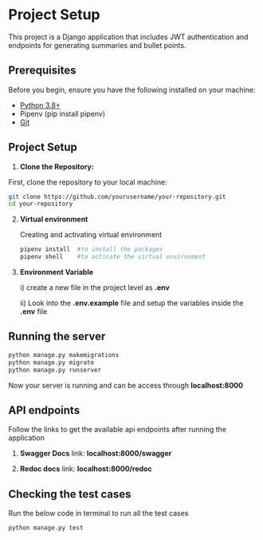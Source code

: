 # Project Setup

This project is a Django application that includes JWT authentication and endpoints for generating summaries and bullet points.

## Prerequisites

Before you begin, ensure you have the following installed on your machine:

- [Python 3.8+](https://www.python.org/downloads/)
- Pipenv (pip install pipenv)
- [Git](https://git-scm.com/)

## Project Setup

   1. **Clone the Repository:**

   First, clone the repository to your local machine:

   ```bash
   git clone https://github.com/yourusername/your-repository.git
   cd your-repository
   ```

2. **Virtual environment**
   
   Creating and activating virtual environment
    ```bash
    pipenv install  #to install the packages
    pipenv shell    #to acticate the virtual environment
    ```

3. **Environment Variable**

   i) create a new file in the project level as **.env**
   
   ii) Look into the **.env.example** file and setup the variables inside the **.env** file




## Running the server

``` bash
python manage.py makemigrations
python manage.py migrate
python manage.py runserver
```

Now your server is running and can be access through **localhost:8000**

## API endpoints

Follow the links to get the available api endpoints after running the application

1. **Swagger Docs**
link: **localhost:8000/swagger**

2. **Redoc docs**
link: **localhost:8000/redoc**


## Checking the test cases

Run the below code in terminal to run all the test cases
``` bash
python manage.py test
```